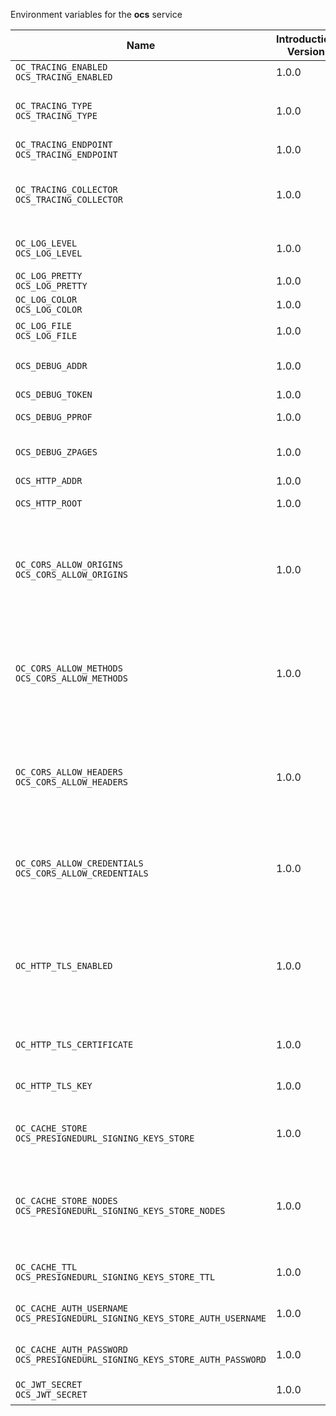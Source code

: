 Environment variables for the **ocs** service

| Name | Introduction Version | Type | Description | Default Value |
|---|---|---|---|---|
|`OC_TRACING_ENABLED`<br/>`OCS_TRACING_ENABLED`| 1.0.0 |bool|Activates tracing.|false|
|`OC_TRACING_TYPE`<br/>`OCS_TRACING_TYPE`| 1.0.0 |string|The type of tracing. Defaults to '', which is the same as 'jaeger'. Allowed tracing types are 'jaeger' and '' as of now.||
|`OC_TRACING_ENDPOINT`<br/>`OCS_TRACING_ENDPOINT`| 1.0.0 |string|The endpoint of the tracing agent.||
|`OC_TRACING_COLLECTOR`<br/>`OCS_TRACING_COLLECTOR`| 1.0.0 |string|The HTTP endpoint for sending spans directly to a collector, i.e. \http://jaeger-collector:14268/api/traces. Only used if the tracing endpoint is unset.||
|`OC_LOG_LEVEL`<br/>`OCS_LOG_LEVEL`| 1.0.0 |string|The log level. Valid values are: 'panic', 'fatal', 'error', 'warn', 'info', 'debug', 'trace'.||
|`OC_LOG_PRETTY`<br/>`OCS_LOG_PRETTY`| 1.0.0 |bool|Activates pretty log output.|false|
|`OC_LOG_COLOR`<br/>`OCS_LOG_COLOR`| 1.0.0 |bool|Activates colorized log output.|false|
|`OC_LOG_FILE`<br/>`OCS_LOG_FILE`| 1.0.0 |string|The path to the log file. Activates logging to this file if set.||
|`OCS_DEBUG_ADDR`| 1.0.0 |string|Bind address of the debug server, where metrics, health, config and debug endpoints will be exposed.|127.0.0.1:9114|
|`OCS_DEBUG_TOKEN`| 1.0.0 |string|Token to secure the metrics endpoint.||
|`OCS_DEBUG_PPROF`| 1.0.0 |bool|Enables pprof, which can be used for profiling.|false|
|`OCS_DEBUG_ZPAGES`| 1.0.0 |bool|Enables zpages, which can be used for collecting and viewing in-memory traces.|false|
|`OCS_HTTP_ADDR`| 1.0.0 |string|The bind address of the HTTP service.|127.0.0.1:9110|
|`OCS_HTTP_ROOT`| 1.0.0 |string|Subdirectory that serves as the root for this HTTP service.|/ocs|
|`OC_CORS_ALLOW_ORIGINS`<br/>`OCS_CORS_ALLOW_ORIGINS`| 1.0.0 |[]string|A list of allowed CORS origins. See following chapter for more details: *Access-Control-Allow-Origin* at \https://developer.mozilla.org/en-US/docs/Web/HTTP/Headers/Access-Control-Allow-Origin. See the Environment Variable Types description for more details.|[*]|
|`OC_CORS_ALLOW_METHODS`<br/>`OCS_CORS_ALLOW_METHODS`| 1.0.0 |[]string|A list of allowed CORS methods. See following chapter for more details: *Access-Control-Request-Method* at \https://developer.mozilla.org/en-US/docs/Web/HTTP/Headers/Access-Control-Request-Method. See the Environment Variable Types description for more details.|[GET POST PUT PATCH DELETE OPTIONS]|
|`OC_CORS_ALLOW_HEADERS`<br/>`OCS_CORS_ALLOW_HEADERS`| 1.0.0 |[]string|A list of allowed CORS headers. See following chapter for more details: *Access-Control-Request-Headers* at \https://developer.mozilla.org/en-US/docs/Web/HTTP/Headers/Access-Control-Request-Headers. See the Environment Variable Types description for more details.|[Authorization Origin Content-Type Accept X-Requested-With X-Request-Id Cache-Control]|
|`OC_CORS_ALLOW_CREDENTIALS`<br/>`OCS_CORS_ALLOW_CREDENTIALS`| 1.0.0 |bool|Allow credentials for CORS.See following chapter for more details: *Access-Control-Allow-Credentials* at \https://developer.mozilla.org/en-US/docs/Web/HTTP/Headers/Access-Control-Allow-Credentials.|true|
|`OC_HTTP_TLS_ENABLED`| 1.0.0 |bool|Activates TLS for the http based services using the server certifcate and key configured via OC_HTTP_TLS_CERTIFICATE and OC_HTTP_TLS_KEY. If OC_HTTP_TLS_CERTIFICATE is not set a temporary server certificate is generated - to be used with PROXY_INSECURE_BACKEND=true.|false|
|`OC_HTTP_TLS_CERTIFICATE`| 1.0.0 |string|Path/File name of the TLS server certificate (in PEM format) for the http services.||
|`OC_HTTP_TLS_KEY`| 1.0.0 |string|Path/File name for the TLS certificate key (in PEM format) for the server certificate to use for the http services.||
|`OC_CACHE_STORE`<br/>`OCS_PRESIGNEDURL_SIGNING_KEYS_STORE`| 1.0.0 |string|The type of the signing key store. Supported values are: 'redis-sentinel' and 'nats-js-kv'. See the text description for details.|nats-js-kv|
|`OC_CACHE_STORE_NODES`<br/>`OCS_PRESIGNEDURL_SIGNING_KEYS_STORE_NODES`| 1.0.0 |[]string|A list of nodes to access the configured store. Note that the behaviour how nodes are used is dependent on the library of the configured store. See the Environment Variable Types description for more details.|[127.0.0.1:9233]|
|`OC_CACHE_TTL`<br/>`OCS_PRESIGNEDURL_SIGNING_KEYS_STORE_TTL`| 1.0.0 |Duration|Default time to live for signing keys. See the Environment Variable Types description for more details.|12h0m0s|
|`OC_CACHE_AUTH_USERNAME`<br/>`OCS_PRESIGNEDURL_SIGNING_KEYS_STORE_AUTH_USERNAME`| 1.0.0 |string|The username to authenticate with the store. Only applies when store type 'nats-js-kv' is configured.||
|`OC_CACHE_AUTH_PASSWORD`<br/>`OCS_PRESIGNEDURL_SIGNING_KEYS_STORE_AUTH_PASSWORD`| 1.0.0 |string|The password to authenticate with the store. Only applies when store type 'nats-js-kv' is configured.||
|`OC_JWT_SECRET`<br/>`OCS_JWT_SECRET`| 1.0.0 |string|The secret to mint and validate jwt tokens.||